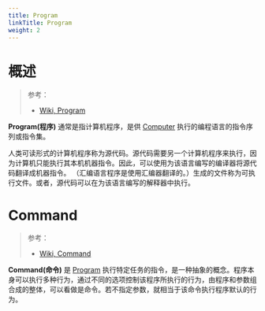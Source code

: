 ```yaml
---
title: Program
linkTitle: Program
weight: 2
---
```


# 概述

> 参考：
>
> - [Wiki, Program](https://en.wikipedia.org/wiki/Computer_program)

**Program(程序)** 通常是指计算机程序，是供 [Computer](/docs/0.计算机/Computer.md) 执行的编程语言的指令序列或指令集。

人类可读形式的计算机程序称为源代码。源代码需要另一个计算机程序来执行，因为计算机只能执行其本机机器指令。因此，可以使用为该语言编写的编译器将源代码翻译成机器指令。 （汇编语言程序是使用汇编器翻译的。）生成的文件称为可执行文件。或者，源代码可以在为该语言编写的解释器中执行。

# Command

> 参考：
>
> - [Wiki, Command](https://en.wikipedia.org/wiki/Command_(computing))

**Command(命令)** 是 [Program](/docs/2.编程/Program.md) 执行特定任务的指令，是一种抽象的概念。程序本身可以执行多种行为，通过不同的选项控制该程序所执行的行为，由程序和参数组合成的整体，可以看做是命令。若不指定参数，就相当于该命令执行程序默认的行为。
